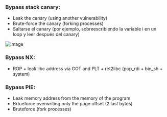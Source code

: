 ### Bypass stack canary:

- Leak the canary (using another vulnerability)
- Brute-force the canary (forking processes)
- Saltarse el canary (por ejemplo, sobreescribiendo la variable i en un loop y leer después del canary)

![image](https://github.com/txhaka/ctf-directo/assets/154754392/1db636d2-f0fe-4e3f-985e-e5bbb03dfbc6)


### Bypass NX:

- ROP + leak libc address via GOT and PLT + ret2libc (pop_rdi + bin_sh + system)


### Bypass PIE:

- Leak memory address from the memory of the program
- Brtueforce overwriting only the page offset (2 last bytes)
- Bruteforce (fork processes)
